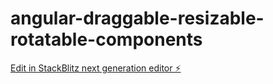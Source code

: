 # angular-draggable-resizable-rotatable-components

[Edit in StackBlitz next generation editor ⚡️](https://stackblitz.com/~/github.com/ottopic/angular-draggable-resizable-rotatable-components)